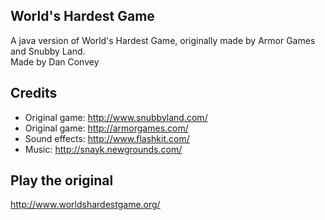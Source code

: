 World's Hardest Game
--------------------
A java version of World's Hardest Game, originally made by Armor Games and Snubby Land.
<br>Made by Dan Convey

Credits
-------
- Original game: http://www.snubbyland.com/
- Original game: http://armorgames.com/
- Sound effects: http://www.flashkit.com/
- Music: http://snayk.newgrounds.com/


Play the original
-----------------
http://www.worldshardestgame.org/
